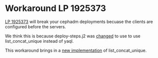 # Workaround LP 1925373

[LP 1925373](https://bugs.launchpad.net/tripleo/+bug/1925373)
will break your cephadm deployments becuase the clients
are configured before the servers.

We think this is because deploy-steps.j2 was 
[changed](https://github.com/openstack/tripleo-heat-templates/commit/ef240c1f62a6afb584ef111fbef2f027a474414f)
to use to use list_concat_unique instead of yaql.

This workaround brings in a 
[new implementation](https://review.opendev.org/c/openstack/heat/+/787662/3/heat/engine/hot/functions.py)
of list_concat_unique.

